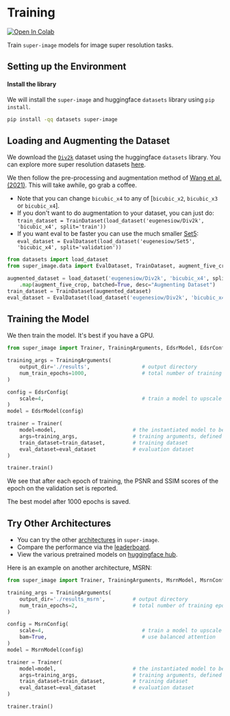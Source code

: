 # Training
[![Open In Colab](https://colab.research.google.com/assets/colab-badge.svg)](https://colab.research.google.com/github/eugenesiow/super-image-notebooks/blob/master/notebooks/Train_super_image_Models.ipynb "Open in Colab")

Train `super-image` models for image super resolution tasks.

## Setting up the Environment

#### Install the library

We will install the `super-image` and huggingface `datasets` library using `pip install`.

```bash
pip install -qq datasets super-image
```

## Loading and Augmenting the Dataset
We download the [`Div2k`](https://huggingface.co/datasets/eugenesiow/Div2k) dataset using the huggingface `datasets` library. You can explore more super resolution datasets [here](https://huggingface.co/datasets?filter=task_ids:other-other-image-super-resolution). 

We then follow the pre-processing and augmentation method of [Wang et al. (2021)](https://arxiv.org/abs/2104.07566). This will take awhile, go grab a coffee.

- Note that you can change `bicubic_x4` to any of [`bicubic_x2`, `bicubic_x3` or `bicubic_x4`].
- If you don't want to do augmentation to your dataset, you can just do: `train_dataset = TrainDataset(load_dataset('eugenesiow/Div2k', 'bicubic_x4', split='train'))`
- If you want eval to be faster you can use the much smaller [Set5](https://huggingface.co/datasets/eugenesiow/Set5): `eval_dataset = EvalDataset(load_dataset('eugenesiow/Set5', 'bicubic_x4', split='validation'))`

```python
from datasets import load_dataset
from super_image.data import EvalDataset, TrainDataset, augment_five_crop

augmented_dataset = load_dataset('eugenesiow/Div2k', 'bicubic_x4', split='train')\
    .map(augment_five_crop, batched=True, desc="Augmenting Dataset")                                # download and augment the data with the five_crop method
train_dataset = TrainDataset(augmented_dataset)                                                     # prepare the train dataset for loading PyTorch DataLoader
eval_dataset = EvalDataset(load_dataset('eugenesiow/Div2k', 'bicubic_x4', split='validation'))      # prepare the eval dataset for the PyTorch DataLoader
```

## Training the Model

We then train the model. It's best if you have a GPU.

```python
from super_image import Trainer, TrainingArguments, EdsrModel, EdsrConfig

training_args = TrainingArguments(
    output_dir='./results',                 # output directory
    num_train_epochs=1000,                  # total number of training epochs
)

config = EdsrConfig(
    scale=4,                                # train a model to upscale 4x
)
model = EdsrModel(config)

trainer = Trainer(
    model=model,                         # the instantiated model to be trained
    args=training_args,                  # training arguments, defined above
    train_dataset=train_dataset,         # training dataset
    eval_dataset=eval_dataset            # evaluation dataset
)

trainer.train()
```

We see that after each epoch of training, the PSNR and SSIM scores of the epoch on the validation set is reported.

The best model after 1000 epochs is saved.

## Try Other Architectures

- You can try the other [architectures](https://eugenesiow.github.io/super-image/models/edsr/) in `super-image`.
- Compare the performance via the [leaderboard](https://github.com/eugenesiow/super-image#scale-x2).
- View the various pretrained models on [huggingface hub](https://huggingface.co/models?filter=super-image).

Here is an example on another architecture, MSRN:

```python
from super_image import Trainer, TrainingArguments, MsrnModel, MsrnConfig

training_args = TrainingArguments(
    output_dir='./results_msrn',         # output directory
    num_train_epochs=2,                  # total number of training epochs
)

config = MsrnConfig(
    scale=4,                                # train a model to upscale 4x
    bam=True,                               # use balanced attention
)
model = MsrnModel(config)

trainer = Trainer(
    model=model,                         # the instantiated model to be trained
    args=training_args,                  # training arguments, defined above
    train_dataset=train_dataset,         # training dataset
    eval_dataset=eval_dataset            # evaluation dataset
)

trainer.train()

```